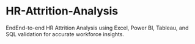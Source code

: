 # HR-Attrition-Analysis
EndEnd-to-end HR Attrition Analysis using Excel, Power BI, Tableau, and SQL validation for accurate workforce insights.
